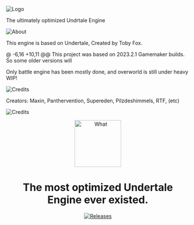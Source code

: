 ![Logo](https://user-images.githubusercontent.com/83257329/226114457-a8702e87-0f37-46a4-8b09-f43b12e9511f.png)

The ultimately optimized Undrtale Engine

![About](https://user-images.githubusercontent.com/83257329/226114468-3823b116-01ae-4941-be38-c6683bd428ea.png)

This engine is based on Undertale, Created by Toby Fox.

@ -6,16 +10,11 @@ This project was based on 2023.2.1 Gamemaker builds. So some older versions will

Only battle engine has been mostly done, and overworld is still under heavy WIP!

![Credits](https://user-images.githubusercontent.com/83257329/226114492-749f7f25-9780-4a28-80b2-1bb4bad86e22.png)

Creators:
Maxin, Panthervention, Supereden, Pilzdeshimmels, RTF, (etc)

![Credits](https://user-images.githubusercontent.com/83257329/226114582-7fd89d9b-9735-4c2a-9440-4f7df160ff26.png)

<p align="center">
  <img src="https://user-images.githubusercontent.com/83257329/226114457-a8702e87-0f37-46a4-8b09-f43b12e9511f.png" width="128px" height="128px" alt="What">
</p>
<h1 align="center">The most optimized Undertale Engine ever existed.</h1>
<p align="center">
  <a target="_blank" href="https://github.com/RTFTR/Coalition-Engine-Canary/releases">
    <img alt="Releases" src="https://img.shields.io/github/v/release/MicaForEveryone/MicaForEveryone?color=%230A99D6&label=lastest%20version&style=for-the-badge">
  </a>
</p>